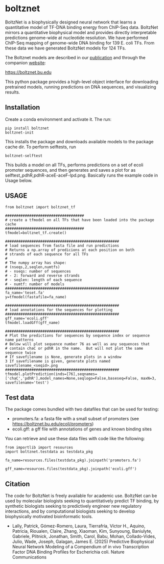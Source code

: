 # boltznet

BoltzNet is a biophysically designed neural network that learns a quantitative model of TF-DNA binding energy from ChIP-Seq data. BoltzNet mirrors a quantitative biophysical model and provides directly interpretable predictions genome-wide at nucleotide resolution. We have performed ChIP-Seq mapping of genome-wide DNA binding for 139 E. coli TFs. From these data we have generated BoltzNet models for 124 TFs.

The Boltznet models are described in our [publication](https://rdcu.be/ek2Sq) and through the companion [website](https://boltznet.bu.edu):

https://boltznet.bu.edu

This python package provides a high-level object interface for downloading pretrained models, running predictions on DNA sequences, and visualizing results.

## Installation

Create a conda environment and activate it.  The run:

```
pip install boltznet
boltznet-init
```

This installs the package and downloads available models to the package cache dir.  To perform selftests, run 

```
boltznet-selftest
```

This builds a model on all TFs, performs predictions on a set of ecoli promoter sequences, and then generates and saves a plot for as selftest_pdhR,pdhR-aceE-aceF-lpd.png.  Basically runs the example code in Usage below.


## USAGE

```
from boltznet import boltznet_tf

####################################
# create a tfmodel on all TFs that have been loaded into the package cache
####################################
tfmodel=boltznet_tf.create()

####################################################
# load sequences from fasta file and run predictions
# Returns a np.array of predicions at each position on both
# strands of each sequence for all TFs
#
# The numpy array has shape:
# (nseqs,2,seqlen,numtfs)
# - nseqs: number of sequences
# - 2: forward and reverse strands
# - seqlen: length of each sequence
# - numtf: number of models
####################################################
fa_name='teset.fa'
y=tfmodel(fastafile=fa_name)

####################################################
# load annotations for the sequences for plotting
####################################################
gff_name='ecoli.gff'
tfmodel.loadGff(gff_name)

####################################################
# Plot the predictions for sequences by sequence index or sequence name patterns
# Below will plot sequence number 76 as well as any sequences that 
# contain chaC or pdhR in the name.  But will not plot the same sequence twice
# If savefilename is None, generate plots in a window
3 If savefilename is given, generate plots named savefilename_<seqid>.png
####################################################
tfmodel.plotPrediction(inds=[76],seqnames=['chaC','pdhR'],model_names=None,seqlogo=False,baseseq=False, maxN=3, savefilename='test')

```

## Test data

The package comes bundled with two datafiles that can be used for testing:
- promoters.fa: a fasta file with a small subset of promoters (see https://boltznet.bu.edu/ecoli/promoters)
- ecoli.gff: a gff file with annotations of genes and known binding sites

You can retrieve and use these data files with code like the following:

```
from importlib import resources
import boltznet.testdata as testdata_pkg

fa_name=resources.files(testdata_pkg).joinpath('promoters.fa')

gff_name=resources.files(testdata_pkg).joinpath('ecoli.gff')
```

## Citation

The code for BoltzNet is freely available for academic use. BoltzNet can be used by molecular biologists seeking to quantitatively predict TF binding, by synthetic biologists seeking to predictively engineer new regulatory interactions, and by computational biologists seeking to develop biophysically motivated bioinformatic tools.

- Lally, Patrick, Gómez-Romero, Laura, Tierrafría, Víctor H., Aquino, Patricia, Rioualen, Claire, Zhang, Xiaoman, Kim, Sunyoung, Baniulyte, Gabriele, Plitnick, Jonathan, Smith, Carol, Babu, Mohan, Collado-Vides, Julio, Wade, Joseph, Galagan, James E. (2025) Predictive Biophysical Neural Network Modeling of a Compendium of in vivo Transcription Factor DNA Binding Profiles for Escherichia coli. Nature Communications
